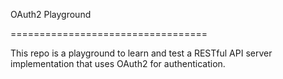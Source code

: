 OAuth2 Playground

==================================

This repo is a playground to learn and test a RESTful API server implementation that uses
OAuth2 for authentication.
